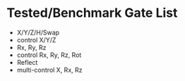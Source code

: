 # Tested/Benchmark Gate List

* X/Y/Z/H/Swap
* control X/Y/Z
* Rx, Ry, Rz
* control Rx, Ry, Rz, Rot
* Reflect
* multi-control X, Rx, Rz

